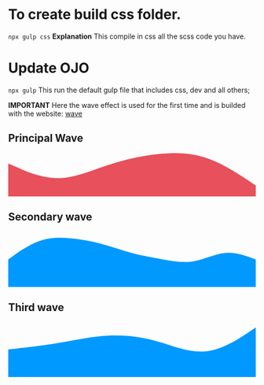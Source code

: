 # To create build css folder.
```npx gulp css```
__Explanation__
This compile in css all the scss code you have.

# Update OJO
```npx gulp```
This run the default gulp file that includes css, dev and all others;

__IMPORTANT__
Here the wave effect is used for the first time and is builded with the website:
<a href="https://getwaves.io">wave</a>

## Principal Wave
<svg id="wave" data-name="wave" xmlns="http://www.w3.org/2000/svg" viewBox="0 0 1440 251.7"><defs><style>.cls-1{fill:#e8505b;}</style></defs><path class="cls-1" d="M0,128l48,21.3c48,21.7,144,63.7,240,64,96-.3,192-42.3,288-74.6C672,107,768,85,864,74.7,960,64,1056,64,1152,96s192,96,240,128l48,32v64H0Z" transform="translate(0 -68.3)"/></svg>

## Secondary wave
<svg xmlns="http://www.w3.org/2000/svg" viewBox="0 0 1440 320"><path fill="#0099ff" fill-opacity="1" d="M0,160L30,138.7C60,117,120,75,180,53.3C240,32,300,32,360,37.3C420,43,480,53,540,69.3C600,85,660,107,720,122.7C780,139,840,149,900,160C960,171,1020,181,1080,170.7C1140,160,1200,128,1260,122.7C1320,117,1380,139,1410,149.3L1440,160L1440,320L1410,320C1380,320,1320,320,1260,320C1200,320,1140,320,1080,320C1020,320,960,320,900,320C840,320,780,320,720,320C660,320,600,320,540,320C480,320,420,320,360,320C300,320,240,320,180,320C120,320,60,320,30,320L0,320Z"></path></svg>

## Third wave
<svg xmlns="http://www.w3.org/2000/svg" viewBox="0 0 1440 320"><path fill="#0099ff" fill-opacity="1" d="M0,160L48,154.7C96,149,192,139,288,122.7C384,107,480,85,576,80C672,75,768,85,864,112C960,139,1056,181,1152,170.7C1248,160,1344,96,1392,64L1440,32L1440,320L1392,320C1344,320,1248,320,1152,320C1056,320,960,320,864,320C768,320,672,320,576,320C480,320,384,320,288,320C192,320,96,320,48,320L0,320Z"></path></svg>
